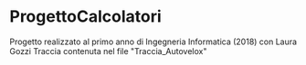 # ProgettoCalcolatori
Progetto realizzato al primo anno di Ingegneria Informatica (2018) con Laura Gozzi
Traccia contenuta nel file "Traccia_Autovelox"
